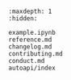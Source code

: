 ```{include} ../README.md
```

```{toctree}
:maxdepth: 1
:hidden:

example.ipynb
reference.md
changelog.md
contributing.md
conduct.md
autoapi/index
```